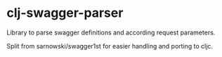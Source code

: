 # clj-swagger-parser

Library to parse swagger definitions and according request parameters.

Split from sarnowski/swagger1st for easier handling and porting to cljc.